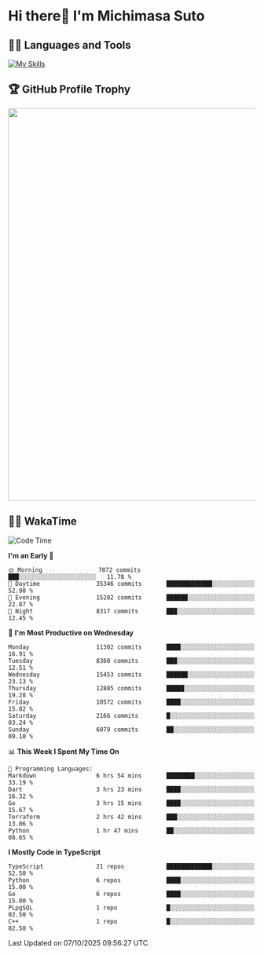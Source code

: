 # Hi there👋 I'm Michimasa Suto

## 🧑‍💻 Languages and Tools
[![My Skills](https://skillicons.dev/icons?i=ts,nextjs,react,go,python,aws,terraform)](https://skillicons.dev)

<!--
**Suto-Michimasa/Suto-Michimasa** is a ✨ _special_ ✨ repository because its `README.md` (this file) appears on your GitHub profile.

Here are some ideas to get you started:

- 🔭 I’m currently working on ...
- 🌱 I’m currently learning ...
- 👯 I’m looking to collaborate on ...
- 🤔 I’m looking for help with ...
- 💬 Ask me about ...
- 📫 How to reach me: ...
- 😄 Pronouns: ...
- ⚡ Fun fact: ...
-->

<!--
## 💎 Github Stats

<div>
  <img height="170" align="left" src="https://github-readme-stats-psi-three-31.vercel.app/api?username=Suto-michimasa&count_private=true&show_icons=true&theme=dark" />
  <img height="170" src="https://github-readme-stats-psi-three-31.vercel.app/api/top-langs/?username=Suto-michimasa&langs_count=8&layout=compact&theme=dark" />
</div>
-->

## 🏆 GitHub Profile Trophy

<img width="800" src="https://github-profile-trophy.vercel.app/?username=Suto-michimasa&theme=onedark&no-frame=true"/>


## 🧑‍💻 WakaTime
<!--START_SECTION:waka-->
![Code Time](http://img.shields.io/badge/Code%20Time-1%2C359%20hrs%2036%20mins-blue)

**I'm an Early 🐤** 

```text
🌞 Morning                7872 commits        ███░░░░░░░░░░░░░░░░░░░░░░   11.78 % 
🌆 Daytime                35346 commits       █████████████░░░░░░░░░░░░   52.90 % 
🌃 Evening                15282 commits       ██████░░░░░░░░░░░░░░░░░░░   22.87 % 
🌙 Night                  8317 commits        ███░░░░░░░░░░░░░░░░░░░░░░   12.45 % 
```
📅 **I'm Most Productive on Wednesday** 

```text
Monday                   11302 commits       ████░░░░░░░░░░░░░░░░░░░░░   16.91 % 
Tuesday                  8360 commits        ███░░░░░░░░░░░░░░░░░░░░░░   12.51 % 
Wednesday                15453 commits       ██████░░░░░░░░░░░░░░░░░░░   23.13 % 
Thursday                 12885 commits       █████░░░░░░░░░░░░░░░░░░░░   19.28 % 
Friday                   10572 commits       ████░░░░░░░░░░░░░░░░░░░░░   15.82 % 
Saturday                 2166 commits        █░░░░░░░░░░░░░░░░░░░░░░░░   03.24 % 
Sunday                   6079 commits        ██░░░░░░░░░░░░░░░░░░░░░░░   09.10 % 
```


📊 **This Week I Spent My Time On** 

```text
💬 Programming Languages: 
Markdown                 6 hrs 54 mins       ████████░░░░░░░░░░░░░░░░░   33.19 % 
Dart                     3 hrs 23 mins       ████░░░░░░░░░░░░░░░░░░░░░   16.32 % 
Go                       3 hrs 15 mins       ████░░░░░░░░░░░░░░░░░░░░░   15.67 % 
Terraform                2 hrs 42 mins       ███░░░░░░░░░░░░░░░░░░░░░░   13.06 % 
Python                   1 hr 47 mins        ██░░░░░░░░░░░░░░░░░░░░░░░   08.65 % 
```

**I Mostly Code in TypeScript** 

```text
TypeScript               21 repos            █████████████░░░░░░░░░░░░   52.50 % 
Python                   6 repos             ████░░░░░░░░░░░░░░░░░░░░░   15.00 % 
Go                       6 repos             ████░░░░░░░░░░░░░░░░░░░░░   15.00 % 
PLpgSQL                  1 repo              █░░░░░░░░░░░░░░░░░░░░░░░░   02.50 % 
C++                      1 repo              █░░░░░░░░░░░░░░░░░░░░░░░░   02.50 % 
```




 Last Updated on 07/10/2025 09:56:27 UTC
<!--END_SECTION:waka-->
